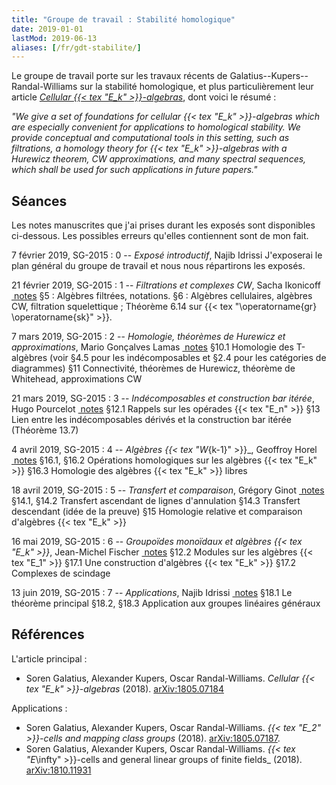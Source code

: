 ```yaml
---
title: "Groupe de travail : Stabilité homologique"
date: 2019-01-01
lastMod: 2019-06-13
aliases: [/fr/gdt-stabilite/]
---
```


Le groupe de travail porte sur les travaux récents de Galatius--Kupers--Randal-Williams sur la stabilité homologique, et plus particulièrement leur article [_Cellular {{< tex "E_k" >}}-algebras_](https://arxiv.org/abs/1805.07184), dont voici le résumé :

_"We give a set of foundations for cellular {{< tex "E_k" >}}-algebras which are especially convenient for applications to homological stability. We provide conceptual and computational tools in this setting, such as filtrations, a homology theory for {{< tex "E_k" >}}-algebras with a Hurewicz theorem, CW approximations, and many spectral sequences, which shall be used for such applications in future papers."_

## Séances

Les notes manuscrites que j'ai prises durant les exposés sont disponibles ci-dessous.
Les possibles erreurs qu'elles contiennent sont de mon fait.

7 février 2019, SG-2015
: 0 -- _Exposé introductif_, Najib Idrissi
J'exposerai le plan général du groupe de travail et nous nous répartirons les exposés.

21 février 2019, SG-2015
: 1 -- _Filtrations et complexes CW_, Sacha Ikonicoff <a class="badge bg-primary" href="E1-Filtrations-Algebres-CW.pdf"><i class="bi bi-file-earmark-text"></i>&nbsp;notes</a>
§5 : Algèbres filtrées, notations.
§6 : Algèbres cellulaires, algèbres CW, filtration squelettique ; Théorème 6.14 sur {{< tex "\operatorname{gr} \operatorname{sk}" >}}.

7 mars 2019, SG-2015
: 2 -- _Homologie, théorèmes de Hurewicz et approximations_, Mario Gonçalves Lamas <a class="badge bg-primary" href="E2-Homologie-Hurewicz-Approximations.pdf"><i class="bi bi-file-earmark-text"></i>&nbsp;notes</a>
§10.1 Homologie des T-algèbres (voir §4.5 pour les indécomposables et §2.4 pour les catégories de diagrammes)
§11 Connectivité, théorèmes de Hurewicz, théorème de Whitehead, approximations CW

21 mars 2019, SG-2015
: 3 -- _Indécomposables et construction bar itérée_, Hugo Pourcelot <a class="badge bg-primary" href="E3-Indecomposables-Bar-iteree.pdf"><i class="bi bi-file-earmark-text"></i>&nbsp;notes</a>
§12.1 Rappels sur les opérades {{< tex "E_n" >}}
§13 Lien entre les indécomposables dérivés et la construction bar itérée (Théorème 13.7)

4 avril 2019, SG-2015
: 4 -- _Algèbres {{< tex "W_{k-1}" >}}\_, Geoffroy Horel <a class="badge bg-primary" href="E4-Algebres-Wk.pdf"><i class="bi bi-file-earmark-text"></i>&nbsp;notes</a>
§16.1, §16.2 Opérations homologiques sur les algèbres {{< tex "E_k" >}}
§16.3 Homologie des algèbres {{< tex "E_k" >}} libres <!--zapper 16.4-->

18 avril 2019, SG-2015
: 5 -- _Transfert et comparaison_, Grégory Ginot <a class="badge bg-primary" href="E5-Transfert-Comparaison.pdf"><i class="bi bi-file-earmark-text"></i>&nbsp;notes</a>
§14.1, §14.2 Transfert ascendant de lignes d'annulation
§14.3 Transfert descendant (idée de la preuve)
§15 Homologie relative et comparaison d'algèbres {{< tex "E_k" >}}

16 mai 2019, SG-2015
: 6 -- _Groupoïdes monoïdaux et algèbres {{< tex "E_k" >}}_, Jean-Michel Fischer <a class="badge bg-primary" href="E6-Groupoides-Algebres.pdf"><i class="bi bi-file-earmark-text"></i>&nbsp;notes</a>
§12.2 Modules sur les algèbres {{< tex "E_1" >}}
§17.1 Une construction d'algèbres {{< tex "E_k" >}}
§17.2 Complexes de scindage

13 juin 2019, SG-2015
: 7 -- _Applications_, Najib Idrissi <a class="badge bg-primary" href="E7-Applications.pdf"><i class="bi bi-file-earmark-text"></i>&nbsp;notes</a>
§18.1 Le théorème principal
§18.2, §18.3 Application aux groupes linéaires généraux

## Références

L'article principal :

- Soren Galatius, Alexander Kupers, Oscar Randal-Williams. _Cellular {{< tex "E_k" >}}-algebras_ (2018). [arXiv:1805.07184](https://arxiv.org/abs/1805.07184)

Applications :

- Soren Galatius, Alexander Kupers, Oscar Randal-Williams. _{{< tex "E_2" >}}-cells and mapping class groups_ (2018). [arXiv:1805.07187](https://arxiv.org/abs/1805.07187).
- Soren Galatius, Alexander Kupers, Oscar Randal-Williams. _{{< tex "E_\infty" >}}-cells and general linear groups of finite fields\_ (2018). [arXiv:1810.11931](https://arxiv.org/abs/1810.11931)
